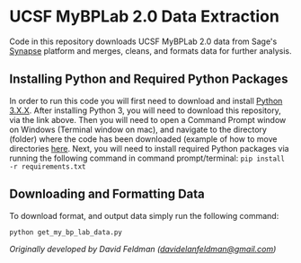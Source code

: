 # UCSF MyBPLab 2.0 Data Extraction
Code in this repository downloads UCSF MyBPLab 2.0 data from Sage's [Synapse](synapse.org) platform and merges, cleans, and formats data for further analysis. 

## Installing Python and Required Python Packages
In order to run this code you will first need to download and install [Python 3.X.X](https://www.python.org/downloads/). After installing Python 3, you will need to download this repository, via the link above. Then you will need to open a Command Prompt window on Windows (Terminal window on mac), and navigate to the directory (folder) where the code has been downloaded (example of how to move directories [here](https://www.youtube.com/watch?v=MBBWVgE0ewk). Next, you will need to install required Python packages via running the following command in command prompt/terminal:
    ```
    pip install -r requirements.txt
    ```
## Downloading and Formatting Data
To download format, and output data simply run the following command:
   ```
   python get_my_bp_lab_data.py
   ```
*Originally developed by David Feldman (davidelanfeldman@gmail.com)*

